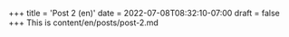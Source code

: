 +++
title = 'Post 2 (en)'
date = 2022-07-08T08:32:10-07:00
draft = false
+++
This is content/en/posts/post-2.md
